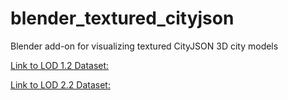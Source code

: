 # blender_textured_cityjson
Blender add-on for visualizing textured CityJSON 3D city models

[Link to LOD 1.2 Dataset:](https://drive.usercontent.google.com/download?id=1HIomrzAQiEE0HgpGLyZ2UbNrG80UVYRA)

[Link to LOD 2.2 Dataset:](https://drive.usercontent.google.com/download?id=1OY5vqxYPPgQzs0H7ISwHZxJY841BE98u)
